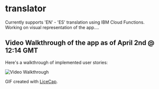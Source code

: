 # translator
Currently supports 'EN' - 'ES' translation using IBM Cloud Functions. Working on visual representation of the app....


## Video Walkthrough of the app as of April 2nd @ 12:14 GMT



Here's a walkthrough of implemented user stories:

<img src= 'https://i.imgur.com/pltMqhI.gif' title='Video Walkthrough' width='' alt='Video Walkthrough' />

GIF created with [LiceCap](http://www.cockos.com/licecap/).
